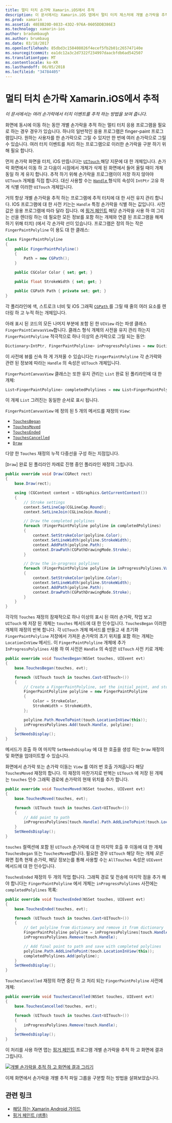 ```yaml
---
title: 멀티 터치 손가락 Xamarin.iOS에서 추적
description: 이 문서에서는 Xamarin.iOS 앱에서 멀티 터치 제스처에 개별 손가락을 추적 하는 방법에 설명 합니다. Finger-painting 앱 예제를 중심으로 것입니다.
ms.prod: xamarin
ms.assetid: 48E8B20D-0833-43D2-976A-0605DDB386E3
ms.technology: xamarin-ios
author: bradumbaugh
ms.author: brumbaug
ms.date: 03/18/2017
ms.openlocfilehash: 85dbd3c158408026f4ecef5fb2b01c265747140e
ms.sourcegitcommit: ea1dc12a3c2d7322f234997daacbfdb6ad542507
ms.translationtype: MT
ms.contentlocale: ko-KR
ms.lasthandoff: 06/05/2018
ms.locfileid: "34784405"
---
```

# <a name="multi-touch-finger-tracking-in-xamarinios"></a>멀티 터치 손가락 Xamarin.iOS에서 추적

_이 문서에서는 여러 손가락에서 터치 이벤트를 추적 하는 방법을 보여 줍니다._

화면에 동시에 이동 하는 동안 개별 손가락을 추적 하는 멀티 터치 응용 프로그램을 필요로 하는 경우 경우가 있습니다. 하나의 일반적인 응용 프로그램은 finger-paint 프로그램입니다. 원하는 사용자를 한 손가락으로 그릴 수 있지만 한 번에 여러 손가락으로 그릴 수 있습니다. 여러 터치 이벤트를 처리 하는 프로그램으로 이러한 손가락을 구분 하기 위해 필요 합니다.

먼저 손가락 화면을 터치, iOS 만듭니다는 [ `UITouch` ](https://developer.xamarin.com/api/type/UIKit.UITouch/) 해당 지문에 대 한 개체입니다. 손가락 화면에서 이동 하 고 다음이 시점에서 개체가 삭제 된 화면에서 들어 올릴 때이 개체 동일 하 게 유지 합니다. 추적 하기 위해 손가락을 프로그램이이 저장 하지 않아야 `UITouch` 개체를 직접 합니다. 대신 사용할 수는 [ `Handle` ](https://developer.xamarin.com/api/property/Foundation.NSObject.Handle/) 형식의 속성이 `IntPtr` 고유 하 게 식별 이러한 `UITouch` 개체입니다.

거의 항상 개별 손가락을 추적 하는 프로그램에 추적 터치에 대 한 사전 유지 관리 합니다. IOS 프로그램에 대 한 사전 키는는 `Handle` 특정 손가락을 식별 하는 값입니다. 사전 값은 응용 프로그램에 따라 달라 집니다. 에 [핑거 페인트](https://developer.xamarin.com/samples/monotouch/ApplicationFundamentals/FingerPaint) 해당 손가락을 사용 하 여 그리는 선을 렌더링 하는 데 필요한 모든 정보를 포함 하는 개체와 연결 된 프로그램을 해제 하기 위해 터치) (에서 각 손가락 선이 있습니다. 프로그램은 정의 하는 작은 `FingerPaintPolyline` 이 용도 대 한 클래스:

```csharp
class FingerPaintPolyline
{
    public FingerPaintPolyline()
    {
        Path = new CGPath();
    }

    public CGColor Color { set; get; }

    public float StrokeWidth { set; get; }

    public CGPath Path { private set; get; }
}
```

각 폴리라인에 색, 스트로크 너비 및 iOS 그래픽 [ `CGPath` ](https://developer.xamarin.com/api/type/CoreGraphics.CGPath/) 를 그릴 때 줄의 여러 요소를 렌더링 하 고 누적 하는 개체입니다.


아래 표시 된 코드의 모든 나머지 부분에 포함 된 한 `UIView` 라는 파생 클래스 `FingerPaintCanvasView`합니다. 클래스 형식 개체의 사전을 유지 관리 하는지 `FingerPaintPolyline` 적극적으로 하나 이상의 손가락으로 그릴 되는 동안:

```csharp
Dictionary<IntPtr, FingerPaintPolyline> inProgressPolylines = new Dictionary<IntPtr, FingerPaintPolyline>();
```

이 사전에 뷰를 신속 하 게 가져올 수 있습니다는 `FingerPaintPolyline` 각 손가락와 관련 된 정보에 따라는 `Handle` 의 속성은 `UITouch` 개체입니다.

`FingerPaintCanvasView` 클래스는 또한 유지 관리는 `List` 완료 된 폴리라인에 대 한 개체:

```csharp
List<FingerPaintPolyline> completedPolylines = new List<FingerPaintPolyline>();
```

이 개체 `List` 그려진는 동일한 순서로 표시 됩니다.

`FingerPaintCanvasView` 에 정의 된 5 개의 메서드를 재정의 `View`:

- [`TouchesBegan`](https://developer.xamarin.com/api/member/UIKit.UIResponder.TouchesBegan/p/Foundation.NSSet/UIKit.UIEvent/)
- [`TouchesMoved`](https://developer.xamarin.com/api/member/UIKit.UIResponder.TouchesMoved/p/Foundation.NSSet/UIKit.UIEvent/)
- [`TouchesEnded`](https://developer.xamarin.com/api/member/UIKit.UIResponder.TouchesEnded/p/Foundation.NSSet/UIKit.UIEvent/)
- [`TouchesCancelled`](https://developer.xamarin.com/api/member/UIKit.UIResponder.TouchesCancelled/p/Foundation.NSSet/UIKit.UIEvent/)
- [`Draw`](https://developer.xamarin.com/api/member/UIKit.UIView.Draw/p/CoreGraphics.CGRect/)

다양 한 `Touches` 재정의 누적 다중선을 구성 하는 지점입니다.

[`Draw`] 완료 된 폴리라인 차례로 진행 중인 폴리라인 재정의 그립니다.

```csharp
public override void Draw(CGRect rect)
{
    base.Draw(rect);

    using (CGContext context = UIGraphics.GetCurrentContext())
    {
        // Stroke settings
        context.SetLineCap(CGLineCap.Round);
        context.SetLineJoin(CGLineJoin.Round);

        // Draw the completed polylines
        foreach (FingerPaintPolyline polyline in completedPolylines)
        {
            context.SetStrokeColor(polyline.Color);
            context.SetLineWidth(polyline.StrokeWidth);
            context.AddPath(polyline.Path);
            context.DrawPath(CGPathDrawingMode.Stroke);
        }

        // Draw the in-progress polylines
        foreach (FingerPaintPolyline polyline in inProgressPolylines.Values)
        {
            context.SetStrokeColor(polyline.Color);
            context.SetLineWidth(polyline.StrokeWidth);
            context.AddPath(polyline.Path);
            context.DrawPath(CGPathDrawingMode.Stroke);
        }
    }
}
```

각각의 `Touches` 재정의 잠재적으로 하나 이상의 표시 된 여러 손가락, 작업 보고 `UITouch` 에 저장 된 개체는 `touches` 메서드에 대 한 인수입니다. `TouchesBegan` 이러한 개체의 재정의 반복 합니다. 각 `UITouch` 개체 메서드를 만들고 새 초기화 `FingerPaintPolyline` 저장에서 가져온 손가락의 초기 위치를 포함 하는 개체는 `LocationInView` 메서드. 이 `FingerPaintPolyline` 개체에 추가 `InProgressPolylines` 사용 하 여 사전은 `Handle` 의 속성은 `UITouch` 사전 키로 개체:

```csharp
public override void TouchesBegan(NSSet touches, UIEvent evt)
{
    base.TouchesBegan(touches, evt);

    foreach (UITouch touch in touches.Cast<UITouch>())
    {
        // Create a FingerPaintPolyline, set the initial point, and store it
        FingerPaintPolyline polyline = new FingerPaintPolyline
        {
            Color = StrokeColor,
            StrokeWidth = StrokeWidth,
        };

        polyline.Path.MoveToPoint(touch.LocationInView(this));
        inProgressPolylines.Add(touch.Handle, polyline);
    }
    SetNeedsDisplay();
}
```

메서드가 호출 하 여 마지막 `SetNeedsDisplay` 에 대 한 호출을 생성 하는 `Draw` 재정의 및 화면을 업데이트할 수 있습니다.

화면에서 손가락 또는 손가락 이동는 `View` 를 여러 번 호출 가져옵니다 해당 `TouchesMoved` 재정의 합니다. 이 재정의 마찬가지로 반복는 `UITouch` 에 저장 된 개체는 `touches` 인수 그래픽 경로에 손가락의 현재 위치를 추가 합니다.

```csharp
public override void TouchesMoved(NSSet touches, UIEvent evt)
{
    base.TouchesMoved(touches, evt);

    foreach (UITouch touch in touches.Cast<UITouch>())
    {
        // Add point to path
        inProgressPolylines[touch.Handle].Path.AddLineToPoint(touch.LocationInView(this));
    }
    SetNeedsDisplay();
}
```

`touches` 컬렉션에 포함 된 `UITouch` 손가락에 대 한 마지막 호출 후 이동에 대 한 개체 `TouchesBegan` 또는 `TouchesMoved`합니다. 필요한 경우 `UITouch` 해당 하는 개체 *모든* 화면 접촉 현재 손가락, 해당 정보는를 통해 사용할 수는 `AllTouches` 속성은 `UIEvent` 메서드에 대 한 인수입니다.

`TouchesEnded` 재정의 두 개의 작업 합니다. 그래픽 경로 및 전송에 마지막 점을 추가 해야 합니다는 `FingerPaintPolyline` 에서 개체는 `inProgressPolylines` 사전에는 `completedPolylines` 목록:

```csharp
public override void TouchesEnded(NSSet touches, UIEvent evt)
{
    base.TouchesEnded(touches, evt);

    foreach (UITouch touch in touches.Cast<UITouch>())
    {
        // Get polyline from dictionary and remove it from dictionary
        FingerPaintPolyline polyline = inProgressPolylines[touch.Handle];
        inProgressPolylines.Remove(touch.Handle);

        // Add final point to path and save with completed polylines
        polyline.Path.AddLineToPoint(touch.LocationInView(this));
        completedPolylines.Add(polyline);
    }
    SetNeedsDisplay();
}
```

`TouchesCancelled` 재정의 하면 중단 하 고 처리 되는 `FingerPaintPolyline` 사전에 개체:

```csharp
public override void TouchesCancelled(NSSet touches, UIEvent evt)
{
    base.TouchesCancelled(touches, evt);

    foreach (UITouch touch in touches.Cast<UITouch>())
    {
        inProgressPolylines.Remove(touch.Handle);
    }
    SetNeedsDisplay();
}
```

이 처리를 사용 하면 맵는 [핑거 페인트](https://developer.xamarin.com/samples/monotouch/ApplicationFundamentals/FingerPaint) 프로그램 개별 손가락을 추적 하 고 화면에 결과 그립니다.

[![](touch-tracking-images/image01.png "개별 손가락을 추적 하 고 화면에 결과 그리기")](touch-tracking-images/image01.png#lightbox)

이제 화면에서 손가락을 개별 추적 파일 그룹을 구분할 하는 방법을 살펴보았습니다.



## <a name="related-links"></a>관련 링크

- [해당 하는 Xamarin Android 가이드](~/android/app-fundamentals/touch/touch-tracking.md)
- [핑거 페인트 (샘플)](https://developer.xamarin.com/samples/monotouch/ApplicationFundamentals/FingerPaint)
